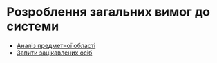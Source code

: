 # Розроблення загальних вимог до системи

- [Аналіз предметної області](/requirements/state-of-the-art.html)
- [Запити зацікавлених осіб](/requirements/stakeholders-needs.html)
